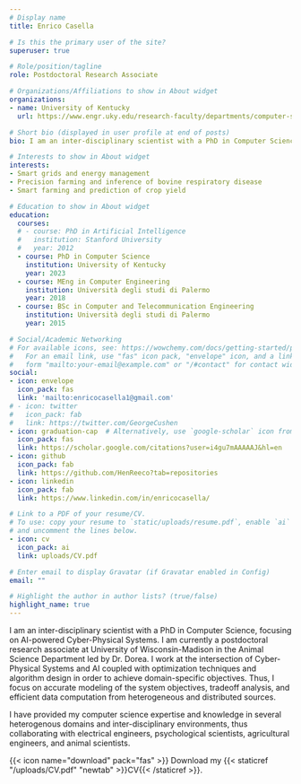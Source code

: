 ```yaml
---
# Display name
title: Enrico Casella

# Is this the primary user of the site?
superuser: true

# Role/position/tagline
role: Postdoctoral Research Associate

# Organizations/Affiliations to show in About widget
organizations:
- name: University of Kentucky
  url: https://www.engr.uky.edu/research-faculty/departments/computer-science

# Short bio (displayed in user profile at end of posts)
bio: I am an inter-disciplinary scientist with a PhD in Computer Science, focusing on AI-powered Cyber-Physical Systems

# Interests to show in About widget
interests:
- Smart grids and energy management
- Precision farming and inference of bovine respiratory disease
- Smart farming and prediction of crop yield

# Education to show in About widget
education:
  courses:
  # - course: PhD in Artificial Intelligence
  #   institution: Stanford University
  #   year: 2012
  - course: PhD in Computer Science
    institution: University of Kentucky
    year: 2023
  - course: MEng in Computer Engineering
    institution: Università degli studi di Palermo
    year: 2018
  - course: BSc in Computer and Telecommunication Engineering
    institution: Università degli studi di Palermo
    year: 2015

# Social/Academic Networking
# For available icons, see: https://wowchemy.com/docs/getting-started/page-builder/#icons
#   For an email link, use "fas" icon pack, "envelope" icon, and a link in the
#   form "mailto:your-email@example.com" or "/#contact" for contact widget.
social:
- icon: envelope
  icon_pack: fas
  link: 'mailto:enricocasella1@gmail.com'
# - icon: twitter
#   icon_pack: fab
#   link: https://twitter.com/GeorgeCushen
- icon: graduation-cap  # Alternatively, use `google-scholar` icon from `ai` icon pack
  icon_pack: fas
  link: https://scholar.google.com/citations?user=i4gu7mAAAAAJ&hl=en
- icon: github
  icon_pack: fab
  link: https://github.com/HenReeco?tab=repositories
- icon: linkedin
  icon_pack: fab
  link: https://www.linkedin.com/in/enricocasella/

# Link to a PDF of your resume/CV.
# To use: copy your resume to `static/uploads/resume.pdf`, enable `ai` icons in `params.toml`, 
# and uncomment the lines below.
- icon: cv
  icon_pack: ai
  link: uploads/CV.pdf

# Enter email to display Gravatar (if Gravatar enabled in Config)
email: ""

# Highlight the author in author lists? (true/false)
highlight_name: true
---
```


I am an inter-disciplinary scientist with a PhD in Computer Science, focusing on AI-powered Cyber-Physical Systems. I am currently a postdoctoral research associate at University of Wisconsin-Madison in the Animal Science Department led by Dr. Dorea. I work at the intersection of Cyber-Physical Systems and AI coupled with optimization techniques and algorithm design in order to achieve domain-specific objectives. Thus, I focus on accurate modeling of the system objectives, tradeoff analysis, and efficient data computation from heterogeneous and distributed sources.
<!-- , with a specific focus on the optimization of farm management decisions and improvement of animal nutrition and health.  -->
I have provided my computer science expertise and knowledge in several heterogenous domains and inter-disciplinary environments, thus collaborating with electrical engineers, psychological scientists, agricultural engineers, and animal scientists.

<!-- employing auction theory and machine learning techniques. I also focus on algorithms for  using precision sensor technologies, as well as the prediction of soy bean crop yield.  -->

{{< icon name="download" pack="fas" >}} Download my {{< staticref "/uploads/CV.pdf" "newtab" >}}CV{{< /staticref >}}.
<!-- my {{< staticref "/uploads/resume.pdf" "newtab" >}}resumé{{< /staticref >}} or  -->

